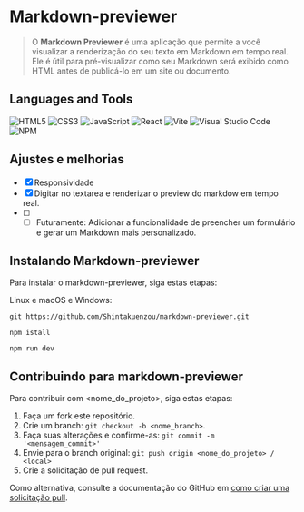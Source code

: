 # Markdown-previewer

> O **Markdown Previewer** é uma aplicação que permite a você visualizar a renderização do seu texto em Markdown em tempo real. Ele é útil para pré-visualizar como seu Markdown será exibido como HTML antes de publicá-lo em um site ou documento.

## Languages and Tools
![HTML5](https://img.shields.io/badge/html5-%23E34F26.svg?style=for-the-badge&logo=html5&logoColor=white)
![CSS3](https://img.shields.io/badge/css3-%231572B6.svg?style=for-the-badge&logo=css3&logoColor=white)
![JavaScript](https://img.shields.io/badge/javascript-%23323330.svg?style=for-the-badge&logo=javascript&logoColor=%23F7DF1E)
![React](https://img.shields.io/badge/react-%2320232a.svg?style=for-the-badge&logo=react&logoColor=%2361DAFB)
![Vite](https://img.shields.io/badge/vite-%23646CFF.svg?style=for-the-badge&logo=vite&logoColor=white)
![Visual Studio Code](https://img.shields.io/badge/Visual%20Studio%20Code-0078d7.svg?style=for-the-badge&logo=visual-studio-code&logoColor=white)
![NPM](https://img.shields.io/badge/NPM-%23CB3837.svg?style=for-the-badge&logo=npm&logoColor=white)

## Ajustes e melhorias
- [x] Responsividade
- [x] Digitar no textarea e renderizar o preview do markdow em tempo real.
- [ ] - [ ] Futuramente: Adicionar a funcionalidade de preencher um formulário e gerar um Markdown mais personalizado.

## Instalando Markdown-previewer
Para instalar o markdown-previewer, siga estas etapas:

Linux e macOS e Windows:
```
git https://github.com/Shintakuenzou/markdown-previewer.git
```
```
npm istall
```
```
npm run dev
```

## Contribuindo para markdown-previewer
Para contribuir com <nome_do_projeto>, siga estas etapas:

1. Faça um fork este repositório.
2. Crie um branch: `git checkout -b <nome_branch>`.
3. Faça suas alterações e confirme-as: `git commit -m '<mensagem_commit>'`
4. Envie para o branch original: `git push origin <nome_do_projeto> / <local>`
5. Crie a solicitação de pull request.
 
Como alternativa, consulte a documentação do GitHub em [como criar uma solicitação pull](https://help.github.com/en/github/collaborating-with-issues-and-pull-requests/creating-a-pull-request).
